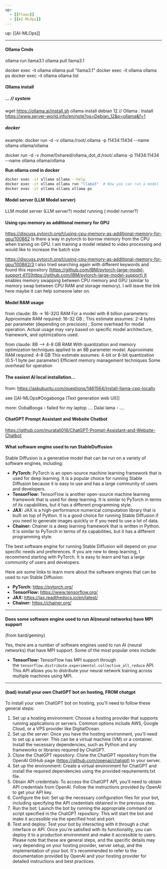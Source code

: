 ```yaml
---
up:
  - [[Flows]]
  - [[AI-MLOps]] 
---
```


up: [[AI-MLOps]]

------------------------------

#### Ollama Cmds
ollama run llama3.1
ollama pull llama3.1

docker exec -it ollama ollama pull "llama3.1"
docker exec -it ollama ollama ps
docker exec -it ollama ollama list
#### Ollama install
##### ... // system
wget https://ollama.ai/install.sh
ollama install debian 12   // Ollama : Install
https://www.server-world.info/en/note?os=Debian_12&p=ollama&f=1

##### docker
example: docker run -d -v ollama:/root/.ollama -p 11434:11434 --name ollama ollama/ollama

docker run -d -v /home/0shared/ollama_dot_d:/root/.ollama -p 11434:11434 --name ollama ollama/ollama

**Run ollama cmd in docker**

```bash
docker exec -it ollama ollama --help
docker exec -it ollama ollama run "llama3"  # Now you can run a model
docker exec -it ollama ollama ollama ps
```

#### Model server (LLM Model server)
LLM model server
(LLM server?)
model running ( model runner?)

#### Using cpu memory as additional memory for GPU
https://discuss.pytorch.org/t/using-cpu-memory-as-additional-memory-for-gpu/100862
Is there a way in pytorch to borrow memory from the CPU when training on GPU. I am training a model related to video processing and would like to increase the batch size

https://discuss.pytorch.org/t/using-cpu-memory-as-additional-memory-for-gpu/100862/3
I also tried searching again with different keywords and found this repository [https://github.com/IBM/pytorch-large-model-support 411](https://github.com/IBM/pytorch-large-model-support) It enables memory swapping between CPU memory and GPU (similar to memory swap between CPU RAM and storage memory). I will leave the link here maybe it can help someone later on.


#### Model RAM usage
from claude: 8b -> 16-32G RAM
For a model with 8 billion parameters: Approximate RAM required: 16-32 GB ; 
This estimate assumes: 2-4 bytes per parameter (depending on precision) ; Some overhead for model operation. Actual usage may vary based on specific model architecture, framework, and optimizations used.

from claude: 8B --> 4-8 GB RAM
With quantization and memory optimization techniques applied to an 8B parameter model: Approximate RAM required: 4-8 GB
This estimate assumes:
4-bit or 8-bit quantization (0.5-1 byte per parameter)
Efficient memory management techniques
Some overhead for operation


#### The easiest AI local installation...
from: https://askubuntu.com/questions/1461564/install-llama-cpp-locally

see [[AI-MLOps#Oogabooga (Text generation web UI)]]

more: 
OobaBooga -  failed for my laptop ....
Dalai lama  - ....

#### ChatGPT Prompt Assistant and Website Chatbot

https://github.com/muratali016/ChatGPT-Prompt-Assistant-and-Website-Chatbot



#### What software engine used to run StableDuffusion

Stable Diffusion is a generative model that can be run on a variety of software engines, including:

- **PyTorch:** PyTorch is an open-source machine learning framework that is used for deep learning. It is a popular choice for running Stable Diffusion because it is easy to use and has a large community of users and developers.
- **TensorFlow:** TensorFlow is another open-source machine learning framework that is used for deep learning. It is similar to PyTorch in terms of its capabilities, but it has a different programming style.
- **JAX:** JAX is a high-performance numerical computation library that is built on top of Python. It is a good choice for running Stable Diffusion if you need to generate images quickly or if you need to use a lot of data.
- **Chainer:** Chainer is a deep learning framework that is written in Python. It is similar to PyTorch in terms of its capabilities, but it has a different programming style.

The best software engine for running Stable Diffusion will depend on your specific needs and preferences. If you are new to deep learning, I recommend starting with PyTorch. It is easy to learn and has a large community of users and developers.

Here are some links to learn more about the software engines that can be used to run Stable Diffusion:

- **PyTorch:** https://pytorch.org/
- **TensorFlow:** https://www.tensorflow.org/
- **JAX:** https://jax.readthedocs.io/en/latest/
- **Chainer:** https://chainer.org/

-------------------------------

#### Does some software engine used to run AI(neural networks) have MPI support
(from bard/geminy)

Yes, there are a number of software engines used to run AI (neural networks) that have MPI support. Some of the most popular ones include:

- **TensorFlow:** TensorFlow has MPI support through the `tensorflow.distribute.experimental.collective_all_reduce` API. This API allows you to distribute your neural network training across multiple machines using MPI.


-------------------------------
#### (bad) install your own ChatGPT bot on hosting, FROM chatgpt

To install your own ChatGPT bot on hosting, you'll need to follow these general steps:
1. Set up a hosting environment: Choose a hosting provider that supports running applications or servers. Common options include AWS, Google Cloud, or a VPS provider like DigitalOcean.
2. Set up the server: Once you have the hosting environment, you'll need to set up a server. This can be a virtual machine (VM) or a container. Install the necessary dependencies, such as Python and any frameworks or libraries required by ChatGPT.
3. Clone the ChatGPT repository: Clone the ChatGPT repository from the OpenAI GitHub page (https://github.com/openai/chatgpt) to your server.
4. Set up the environment: Create a virtual environment for ChatGPT and install the required dependencies using the provided requirements.txt file.
5. Obtain API credentials: To access the ChatGPT API, you'll need to obtain API credentials from OpenAI. Follow the instructions provided by OpenAI to get your API key.
6. Configure the bot: Set up the necessary configuration files for your bot, including specifying the API credentials obtained in the previous step.
7. Run the bot: Launch the bot by running the appropriate command or script specified in the ChatGPT repository. This will start the bot and make it accessible via the specified host and port.
8. Test and deploy: Test your bot by interacting with it through a chat interface or API. Once you're satisfied with its functionality, you can deploy it to a production environment and make it accessible to users.
Please note that these are general steps, and the specific details may vary depending on your hosting provider, server setup, and the implementation of your bot. It's recommended to refer to the documentation provided by OpenAI and your hosting provider for detailed instructions and best practices. 